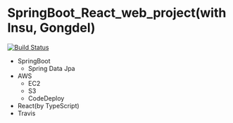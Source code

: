 # SpringBoot_React_web_project(with Insu, Gongdel)  
[![Build Status](https://travis-ci.org/gongdel-insu/springboot_react.svg?branch=master)](https://travis-ci.org/gongdel-insu/springboot_react)

+ SpringBoot
    + Spring Data Jpa
+ AWS
    + EC2
    + S3
    + CodeDeploy
+ React(by TypeScript)
+ Travis